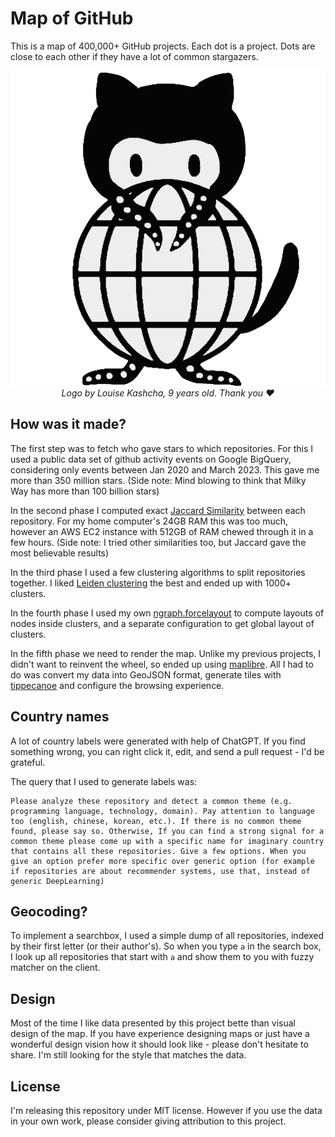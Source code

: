 # Map of GitHub

This is a map of 400,000+ GitHub projects. Each dot is a project. Dots are close to each other if they have a lot of common
stargazers.

<div align="center">
<img src="public/android-chrome-512x512.png" alt="Map of GitHub logo"/>
</div>
<div align="center">
  <i>Logo by Louise Kashcha, 9 years old. Thank you ❤️</i> 
</div>

## How was it made?

The first step was to fetch who gave stars to which repositories. For this I used a public data set of github activity events on 
Google BigQuery, considering only events between Jan 2020 and March 2023. This gave me more than 350 million stars.
(Side note: Mind blowing to think that Milky Way has more than 100 billion stars)

In the second phase I computed exact [Jaccard Similarity](https://en.wikipedia.org/wiki/Jaccard_index) between each repository. 
For my home computer's 24GB RAM this was too much, however an AWS EC2 instance with 512GB of RAM chewed through it in a few hours.
(Side note: I tried other similarities too, but Jaccard gave the most believable results)

In the third phase I used a few clustering algorithms to split repositories together. I liked [Leiden clustering](https://www.nature.com/articles/s41598-019-41695-z)
the best and ended up with 1000+ clusters.

In the fourth phase I used my own [ngraph.forcelayout](https://github.com/anvaka/ngraph.forcelayout) to compute layouts of nodes
inside clusters, and a separate configuration to get global layout of clusters.

In the fifth phase we need to render the map. Unlike my previous projects, I didn't want to reinvent the wheel, so
ended up using [maplibre](https://maplibre.org/). All I had to do was convert my data into GeoJSON format, generate tiles
with [tippecanoe](https://github.com/mapbox/tippecanoe) and configure the browsing experience.

## Country names

A lot of country labels were generated with help of ChatGPT. If you find something wrong, you can right click it, edit, and send
a pull request - I'd be grateful.

The query that I used to generate labels was:

```
Please analyze these repository and detect a common theme (e.g. programming language, technology, domain). Pay attention to language too (english, chinese, korean, etc.). If there is no common theme found, please say so. Otherwise, If you can find a strong signal for a common theme please come up with a specific name for imaginary country that contains all these repositories. Give a few options. When you give an option prefer more specific over generic option (for example if repositories are about recommender systems, use that, instead of generic DeepLearning)
```

## Geocoding?

To implement a searchbox, I used a simple dump of all repositories, indexed by their first letter (or their author's). So when you type
`a` in the search box, I look up all repositories that start with `a` and show them to you with fuzzy matcher on the client.

## Design

Most of the time I like data presented by this project bette than visual design of the map. If you have experience designing maps
or just have a wonderful design vision how it should look like - please don't hesitate to share. I'm still looking for the style
that matches the data.

## License

I'm releasing this repository under MIT license. However if you use the data in your own work, please consider giving attribution to this project.
